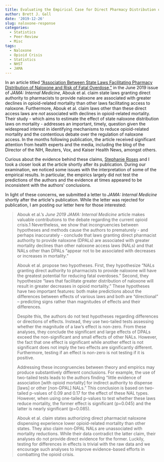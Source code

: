 ```yaml
---
title: Evaluating the Empirical Case for Direct Pharmacy Distribution of Naloxone
author: Brett J. Gall
date: '2019-12-26'
slug: naloxone-response
categories:
  - Statistics
  - Peer-Review
  - Misc
tags:
  - Naloxone
  - Opioid Crisis
  - Statistics
  - NHST
  - JAMA
---
```


In an article titled [“Association Between State Laws Facilitating Pharmacy Distribution of Naloxone and Risk of Fatal Overdose,”](https://www.ncbi.nlm.nih.gov/pubmed/31058922) in the June 2019 issue of *JAMA: Internal Medicine*, Abouk et al. claim state laws granting direct authority to pharmacists to provide naloxone are associated with greater declines in opioid-related mortality than other laws facilitating access to naloxone. Furthermore, Abouk et al. claim laws other than these direct access laws are *not* associated with declines in opioid-related mortality. Their study - which aims to estimate the effect of state naloxone distribution laws on mortality - addresses an important, timely, question given the widespread interest in identifying mechanisms to reduce opioid-related mortality and the contentious debate over the regulation of naloxone access. In the months following publication, the article received significant attention from health experts and the media, including the blog of the Director of the NIH, Reuters, Vox, and Kaiser Health News, amongst others.

Curious about the evidence behind these claims, [Stephanie Roses](https://twitter.com/stephmargaux) and I took a closer look at the article shortly after its publication. During our examination, we noticed some issues with the interpretation of some of the empirical results. In particular, the empirics largely did not test the predictions of the authors and the evidence at times appeared to be inconsistent with the authors' conclusions.

In light of these concerns, we submitted a letter to *JAMA: Internal Medicine* shortly after the article's publication. While the letter was rejected for publication, I am posting our letter here for those interested:

> Abouk et al.’s *June 2019 JAMA: Internal Medicine* article makes valuable contributions to the debate regarding the current opioid crisis.1 Nevertheless, we show that incongruencies between hypotheses and methods cause the authors to prematurely - and perhaps inaccurately - conclude that laws granting direct pharmacist authority to provide naloxone (DPALs) are associated with greater mortality declines than other naloxone access laws (NALs) and that NALs other than DPALs “appear not to be associated with decreases or increases in mortality.”
> 
> Abouk et al. propose two hypotheses. First, they hypothesize “NALs granting direct authority to pharmacists to provide naloxone will have the greatest potential for reducing fatal overdoses.” Second, they hypothesize “laws that facilitate greater distribution of naloxone will result in greater decreases in opioid mortality.” These hypotheses have two important features: both make predictions about the differences between effects of various laws and both are “directional” – predicting signs rather than magnitudes of effects and their differences.
> 
> Despite this, the authors do not test hypotheses regarding differences or directions of effects. Instead, they use two-tailed tests assessing whether the magnitude of a law’s effect is non-zero. From these analyses, they conclude the significant and large effects of DPALs exceed the non-significant and small effects of other NALs. However, the fact that one effect is significant while another effect is not significant does not imply the two effects are significantly different. Furthermore, testing if an effect is non-zero is not testing if it is positive.
> 
> Addressing these incongruencies between theory and empirics may produce substantively different conclusions. For example, the use of two-tailed tests leads to the authors finding “little evidence of association [with opioid mortality] for indirect authority to dispense [laws] or other [non-DPAL] NALs.” This conclusion is based on two-tailed p-values of 0.09 and 0.17 for the effect of these NAL types. However, when using one-tailed p-values to test whether these laws reduce mortality, the former effect is significant (p=0.045) and the latter is nearly significant (p=0.085).
> 
> Abouk et al. claim states authorizing direct pharmacist naloxone dispensing experience lower opioid-related mortality than other states. They also claim non-DPAL NALs are unassociated with mortality reductions. While their data contradict the latter claim, their analyses do not provide direct evidence for the former. Luckily, testing for differences in effects is trivial with the raw data and we encourage such analyses to improve evidence-based efforts in combatting the opioid crisis.
